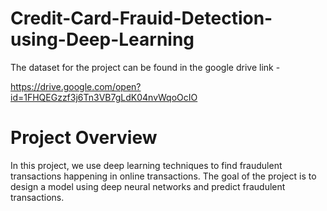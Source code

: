 # Credit-Card-Frauid-Detection-using-Deep-Learning

The dataset for the project can be found in the google drive link -

https://drive.google.com/open?id=1FHQEGzzf3j6Tn3VB7gLdK04nvWqoOcIO

# Project Overview

In this project, we use deep learning techniques to find fraudulent transactions happening in online transactions. The goal of the project is to design a model using deep neural networks and predict fraudulent transactions.
